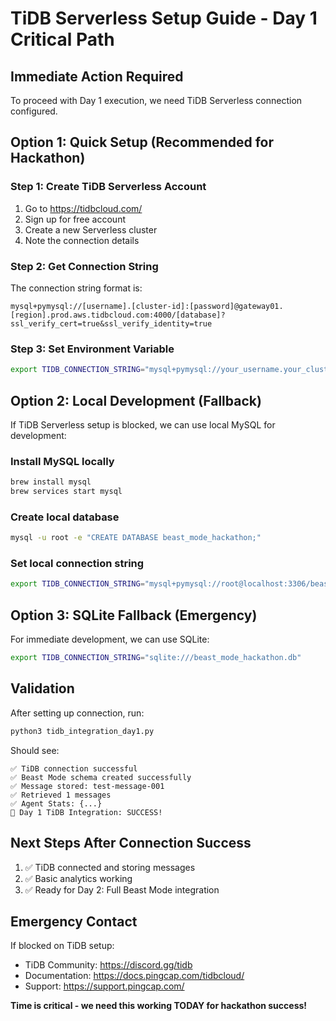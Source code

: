 # TiDB Serverless Setup Guide - Day 1 Critical Path

## Immediate Action Required

To proceed with Day 1 execution, we need TiDB Serverless connection configured.

## Option 1: Quick Setup (Recommended for Hackathon)

### Step 1: Create TiDB Serverless Account
1. Go to https://tidbcloud.com/
2. Sign up for free account
3. Create a new Serverless cluster
4. Note the connection details

### Step 2: Get Connection String
The connection string format is:
```
mysql+pymysql://[username].[cluster-id]:[password]@gateway01.[region].prod.aws.tidbcloud.com:4000/[database]?ssl_verify_cert=true&ssl_verify_identity=true
```

### Step 3: Set Environment Variable
```bash
export TIDB_CONNECTION_STRING="mysql+pymysql://your_username.your_cluster:your_password@gateway01.us-west-2.prod.aws.tidbcloud.com:4000/test?ssl_verify_cert=true&ssl_verify_identity=true"
```

## Option 2: Local Development (Fallback)

If TiDB Serverless setup is blocked, we can use local MySQL for development:

### Install MySQL locally
```bash
brew install mysql
brew services start mysql
```

### Create local database
```bash
mysql -u root -e "CREATE DATABASE beast_mode_hackathon;"
```

### Set local connection string
```bash
export TIDB_CONNECTION_STRING="mysql+pymysql://root@localhost:3306/beast_mode_hackathon"
```

## Option 3: SQLite Fallback (Emergency)

For immediate development, we can use SQLite:

```bash
export TIDB_CONNECTION_STRING="sqlite:///beast_mode_hackathon.db"
```

## Validation

After setting up connection, run:
```bash
python3 tidb_integration_day1.py
```

Should see:
```
✅ TiDB connection successful
✅ Beast Mode schema created successfully
✅ Message stored: test-message-001
✅ Retrieved 1 messages
✅ Agent Stats: {...}
🎉 Day 1 TiDB Integration: SUCCESS!
```

## Next Steps After Connection Success

1. ✅ TiDB connected and storing messages
2. ✅ Basic analytics working  
3. ✅ Ready for Day 2: Full Beast Mode integration

## Emergency Contact

If blocked on TiDB setup:
- TiDB Community: https://discord.gg/tidb
- Documentation: https://docs.pingcap.com/tidbcloud/
- Support: https://support.pingcap.com/

**Time is critical - we need this working TODAY for hackathon success!**